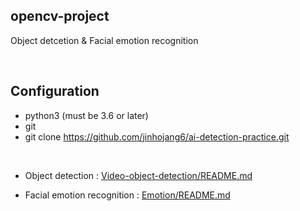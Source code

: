## opencv-project  
Object detcetion & Facial emotion recognition

<br> 

## Configuration
- python3 (must be 3.6 or later)
- git
- git clone https://github.com/jinhojang6/ai-detection-practice.git

<br> 

- Object detection : [Video-object-detection/README.md](https://github.com/jinhojang6/ai-detection-practice/blob/master/Video-object-detection/README.md)

- Facial emotion recognition : [Emotion/README.md](https://github.com/jinhojang6/ai-detection-practice/blob/master/Emotion/README.md)